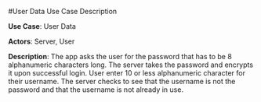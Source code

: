 #User Data Use Case Description

**Use Case**: User Data

**Actors**: Server, User

**Description**: The app asks the user for the password that has to be 8 alphanumeric characters long. The server takes the password and encrypts it upon successful login. User enter 10 or less alphanumeric character for their username. The server checks to see that the username is not the password and that the username is not already in use.
